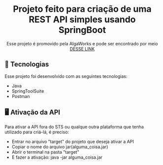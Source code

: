 <h1 align="center">Projeto feito para criação de uma REST API simples usando SpringBoot</h1>

<p align="center">Esse projeto é promovido pela AlgaWorks e pode ser encontrado por meio <a href="https://www.youtube.com/watch?v=9GWK9A79tEc">DESSE LINK</a></p>

## 🚀 Tecnologias
Esse projeto foi desenvolvido com as seguintes tecnologias:

- Java
- SpringToolSuite
- Postman

## 🖥️ Ativação da API
Para ativar a API fora do STS ou qualque outra plataforma que tenha utilizado para criá-lá, é preciso:

- Entrar no arquivo "target" do projeto que deseja ativar a API 
- Copiar o nome do arquivo jar(alguma_coisa.jar) 
- Abrir o terminal na pasta "target"
- E fazer a ativação: java -jar alguma_coisa.jar
